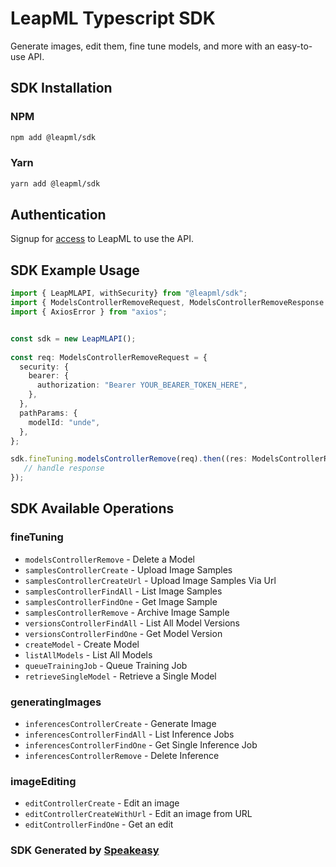 # LeapML Typescript SDK

Generate images, edit them, fine tune models, and more with an easy-to-use API.

<!-- Start SDK Installation -->
## SDK Installation

### NPM

```bash
npm add @leapml/sdk
```

### Yarn

```bash
yarn add @leapml/sdk
```
<!-- End SDK Installation -->

## Authentication

Signup for [access](https://www.leapml.dev/signup) to LeapML to use the API. 

## SDK Example Usage
<!-- Start SDK Example Usage -->
```typescript
import { LeapMLAPI, withSecurity} from "@leapml/sdk";
import { ModelsControllerRemoveRequest, ModelsControllerRemoveResponse } from "@leapml/sdk/src/sdk/models/operations";
import { AxiosError } from "axios";


const sdk = new LeapMLAPI();
    
const req: ModelsControllerRemoveRequest = {
  security: {
    bearer: {
      authorization: "Bearer YOUR_BEARER_TOKEN_HERE",
    },
  },
  pathParams: {
    modelId: "unde",
  },
};

sdk.fineTuning.modelsControllerRemove(req).then((res: ModelsControllerRemoveResponse | AxiosError) => {
   // handle response
});
```
<!-- End SDK Example Usage -->

<!-- Start SDK Available Operations -->
## SDK Available Operations


### fineTuning

* `modelsControllerRemove` - Delete a Model
* `samplesControllerCreate` - Upload Image Samples
* `samplesControllerCreateUrl` - Upload Image Samples Via Url
* `samplesControllerFindAll` - List Image Samples
* `samplesControllerFindOne` - Get Image Sample
* `samplesControllerRemove` - Archive Image Sample
* `versionsControllerFindAll` - List All Model Versions
* `versionsControllerFindOne` - Get Model Version
* `createModel` - Create Model
* `listAllModels` - List All Models
* `queueTrainingJob` - Queue Training Job
* `retrieveSingleModel` - Retrieve a Single Model

### generatingImages

* `inferencesControllerCreate` - Generate Image
* `inferencesControllerFindAll` - List Inference Jobs
* `inferencesControllerFindOne` - Get Single Inference Job
* `inferencesControllerRemove` - Delete Inference

### imageEditing

* `editControllerCreate` - Edit an image
* `editControllerCreateWithUrl` - Edit an image from URL
* `editControllerFindOne` - Get an edit
<!-- End SDK Available Operations -->

### SDK Generated by [Speakeasy](https://docs.speakeasyapi.dev/docs/using-speakeasy/client-sdks)

